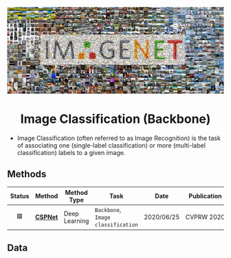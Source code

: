 <div align="center">
<img width="800" src="../data/image_classification.png">

Image Classification (Backbone)
=============================

</div>

- Image Classification (often referred to as Image Recognition) is the task of associating one (single-label classification) or more (multi-label classification) labels to a given image.


## Methods

| Status | Method                  | Method Type   | Task                               | Date       | Publication     |
|:------:|-------------------------|---------------|------------------------------------|------------|-----------------|
|   🟩   | [**CSPNet**](cspnet.md) | Deep Learning | `Backbone`, `Image classification` | 2020/06/25 | CVPRW&nbsp;2020 |


## Data
